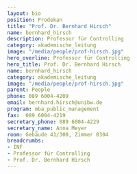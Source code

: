```yaml
---
layout: bio
position: Prodekan
title: "Prof. Dr. Bernhard Hirsch"
name: bernhard_hirsch
description: Professor für Controlling
category: akademische_leitung
image: "/media/people/prof-hirsch.jpg"
hero_overline: Professor für Controlling
hero_title: Prof. Dr. Bernhard Hirsch
name: bernhard_hirsch
category: akademische_leitung
image: "/media/people/prof-hirsch.jpg"
parent: People
phone: 089 6004-4209
email: bernhard.hirsch@unibw.de
program: mba_public_management
fax:  089 6004-4219
secretary_phone: 089 6004-4229
secretary_name: Anna Meyer
room: Gebäude 41/300, Zimmer 0304
breadcrumbs:
- INF
- Professor für Controlling
- Prof. Dr. Bernhard Hirsch
---
```

